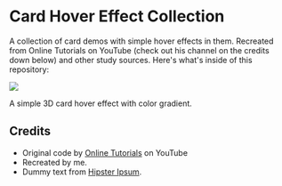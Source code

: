 # Card Hover Effect Collection

A collection of card demos with simple hover effects in them. Recreated from Online Tutorials on YouTube (check out his channel on the credits down below) and other study sources. Here's what's inside of this repository:

<div>
<img src="https://user-images.githubusercontent.com/100323338/191634092-455b9b97-2109-4d66-9165-2f3fc6144778.JPG">
</div>

A simple 3D card hover effect with color gradient.

## Credits
* Original code by [Online Tutorials](https://www.youtube.com/channel/UCbwXnUipZsLfUckBPsC7Jog) on YouTube
* Recreated by me.
* Dummy text from [Hipster Ipsum](https://hipsum.co/).
